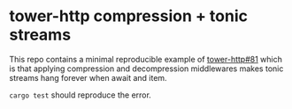 # tower-http compression + tonic streams

This repo contains a minimal reproducible example of [tower-http#81](https://github.com/tower-rs/tower-http/issues/81) which is that applying compression and decompression middlewares makes tonic streams hang forever when await and item.

`cargo test` should reproduce the error.
